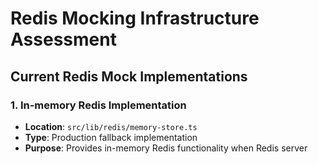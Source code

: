 # Redis Mocking Infrastructure Assessment

## Current Redis Mock Implementations

### 1. In-memory Redis Implementation
- **Location**: `src/lib/redis/memory-store.ts`
- **Type**: Production fallback implementation
- **Purpose**: Provides in-memory Redis functionality when Redis server